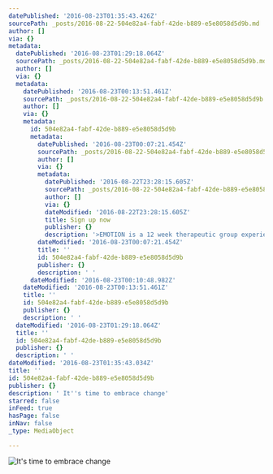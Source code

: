 ```yaml
---
datePublished: '2016-08-23T01:35:43.426Z'
sourcePath: _posts/2016-08-22-504e82a4-fabf-42de-b889-e5e8058d5d9b.md
author: []
via: {}
metadata:
  datePublished: '2016-08-23T01:29:18.064Z'
  sourcePath: _posts/2016-08-22-504e82a4-fabf-42de-b889-e5e8058d5d9b.md
  author: []
  via: {}
  metadata:
    datePublished: '2016-08-23T00:13:51.461Z'
    sourcePath: _posts/2016-08-22-504e82a4-fabf-42de-b889-e5e8058d5d9b.md
    author: []
    via: {}
    metadata:
      id: 504e82a4-fabf-42de-b889-e5e8058d5d9b
      metadata:
        datePublished: '2016-08-23T00:07:21.454Z'
        sourcePath: _posts/2016-08-22-504e82a4-fabf-42de-b889-e5e8058d5d9b.md
        author: []
        via: {}
        metadata:
          datePublished: '2016-08-22T23:28:15.605Z'
          sourcePath: _posts/2016-08-22-504e82a4-fabf-42de-b889-e5e8058d5d9b.md
          author: []
          via: {}
          dateModified: '2016-08-22T23:28:15.605Z'
          title: Sign up now
          publisher: {}
          description: '>EMOTION is a 12 week therapeutic group experience '
        dateModified: '2016-08-23T00:07:21.454Z'
        title: ''
        id: 504e82a4-fabf-42de-b889-e5e8058d5d9b
        publisher: {}
        description: ' '
      dateModified: '2016-08-23T00:10:48.982Z'
    dateModified: '2016-08-23T00:13:51.461Z'
    title: ''
    id: 504e82a4-fabf-42de-b889-e5e8058d5d9b
    publisher: {}
    description: ' '
  dateModified: '2016-08-23T01:29:18.064Z'
  title: ''
  id: 504e82a4-fabf-42de-b889-e5e8058d5d9b
  publisher: {}
  description: ' '
dateModified: '2016-08-23T01:35:43.034Z'
title: ''
id: 504e82a4-fabf-42de-b889-e5e8058d5d9b
publisher: {}
description: ' It''s time to embrace change'
starred: false
inFeed: true
hasPage: false
inNav: false
_type: MediaObject

---
```

![ It's time to embrace change](https://the-grid-user-content.s3-us-west-2.amazonaws.com/6ae24f76-7dd0-486c-b859-7c254816f64c.jpg)